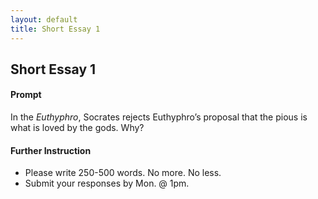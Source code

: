 ```yaml
---
layout: default
title: Short Essay 1
---
```


## Short Essay 1

#### Prompt ####

In the *Euthyphro*, Socrates rejects Euthyphro’s proposal that the pious is what is loved by the gods. Why?


#### Further Instruction ####

+ Please write 250-500 words. No more. No less. 
+ Submit your responses by Mon. @ 1pm. 
 

